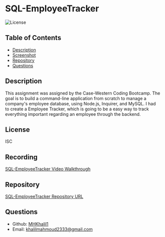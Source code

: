 # SQL-EmployeeTracker

![License](https://img.shields.io/badge/License-ISC-blue.svg)

## Table of Contents
- [Description](#description)
- [Screenshot](#screenshot)
- [Repository](#repository)
- [Questions](#questions)
## Description
This assignment was assigned by the Case-Western Coding Bootcamp. The goal is to build a command-line application from scratch to manage a company's employee database, using Node.js, Inquirer, and MySQL. I had to create a Employee Tracker, which is going to be a easy way to track everything important regarding an employee through the backend.
## License
ISC
## Recording
[SQL-EmployeeTracker Video Walkthrough](https://drive.google.com/file/d/1iwADDFVAtdvxLHPGTgT8qfebhekN-Olc/view)
## Repository
[SQL-EmployeeTracker Repository URL](https://github.com/MHKhalil1/SQL-EmployeeTracker.git)
## Questions
- Github: [MHKhalil1](https://github.com/MHKhalil1)
- Email: [khalilmahmoud2333@gmail.com](mailto:user@example.com)
